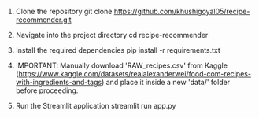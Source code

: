 1. Clone the repository
git clone https://github.com/khushigoyal05/recipe-recommender.git

2. Navigate into the project directory
cd recipe-recommender

3. Install the required dependencies
pip install -r requirements.txt

4. IMPORTANT: Manually download 'RAW_recipes.csv' from Kaggle
   (https://www.kaggle.com/datasets/realalexanderwei/food-com-recipes-with-ingredients-and-tags)
   and place it inside a new 'data/' folder before proceeding.

5. Run the Streamlit application
streamlit run app.py